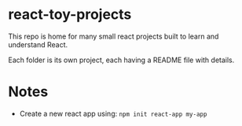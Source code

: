 # react-toy-projects

This repo is home for many small react projects built to learn and understand React.

Each folder is its own project, each having a README file with details.

# Notes
- Create a new react app using: `npm init react-app my-app`